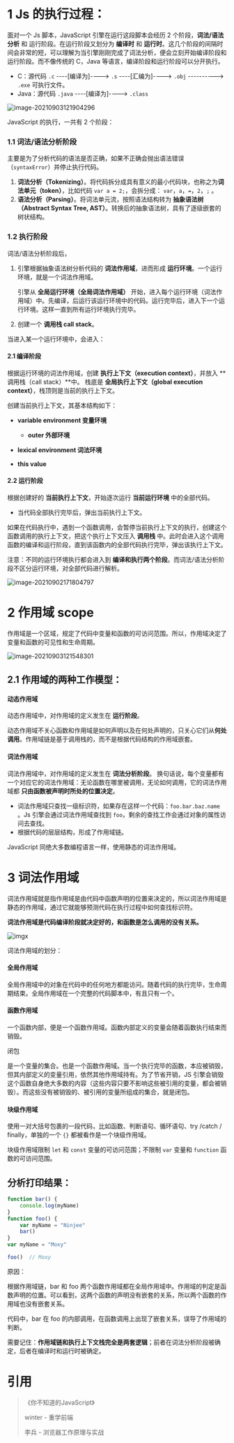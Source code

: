 # 1 Js 的执行过程：

面对一个 Js 脚本，JavaScript 引擎在运行这段脚本会经历 2 个阶段，**词法/语法分析** 和 运行阶段。在运行阶段又划分为 **编译时** 和 **运行时**。这几个阶段的间隔时间会非常的短，可以理解为当引擎刚刚完成了词法分析，便会立刻开始编译阶段和运行阶段。而不像传统的 C，Java 等语言，编译阶段和运行阶段可以分开执行。

- C：源代码 `.c` ----[编译为]---->  `.s` ----[汇编为]---->  `.obj` ---------->  `.exe` 可执行文件。
- Java：源代码 `.java` ----[编译为]----> `.class`



![image-20210903121904296](images/04JavaScript%E7%9A%84%E6%89%A7%E8%A1%8C%E8%BF%87%E7%A8%8B.assets/image-20210903121904296.png)

JavaScript 的执行，一共有 2 个阶段：

### 1.1 词法/语法分析阶段

主要是为了分析代码的语法是否正确，如果不正确会抛出语法错误（`syntaxError`）并停止执行代码。

1. **词法分析（Tokenizing）**。将代码拆分成具有意义的最小代码块，也称之为**词法单元（token）**，比如代码 `var a = 2;`，会拆分成： `var`，`a`，`=`，`2`，`;` 。
2. **语法分析（Parsing）**。将词法单元流，按照语法结构转为 **抽象语法树（Abstract Syntax Tree, AST）**。转换后的抽象语法树，具有了逐级嵌套的树状结构。



### 1.2 执行阶段

词法/语法分析阶段后，

1. 引擎根据抽象语法树分析代码的 **词法作用域**，进而形成 **运行环境**。一个运行环境，就是一个词法作用域。

   引擎从 **全局运行环境（全局词法作用域）** 开始，进入每个运行环境（词法作用域）中。先编译，后运行该运行环境中的代码。运行完毕后，进入下一个运行环境。这样一直到所有运行环境执行完毕。

2. 创建一个 **调用栈 call stack**。

当进入某一个运行环境中，会进入：



#### 2.1 编译阶段

根据运行环境的词法作用域，创建 **执行上下文（execution context）**，并放入 **调用栈（call stack）**中。
栈底是 **全局执行上下文（global execution context）**，栈顶则是当前的执行上下文。

创建当前执行上下文，其基本结构如下：

- **variable environment 变量环境**
  - **outer 外部环境**

- **lexical environment 词法环境**

- **this value**



#### 2.2 运行阶段

根据创建好的 **当前执行上下文**，开始逐次运行 **当前运行环境** 中的全部代码。

- 当代码全部执行完毕后，弹出当前执行上下文。

如果在代码执行中，遇到一个函数调用，会暂停当前执行上下文的执行，创建这个函数调用的执行上下文，把这个执行上下文压入 **调用栈** 中。此时会进入这个调用函数的编译和运行阶段，直到该函数内的全部代码执行完毕，弹出该执行上下文。

注意：不同的运行环境执行都会进入到 **编译和执行两个阶段**。而词法/语法分析阶段不区分运行环境，对全部代码进行解析。



![image-20210902171804797](images/04JavaScript%E7%9A%84%E6%89%A7%E8%A1%8C%E8%BF%87%E7%A8%8B.assets/image-20210902171804797.png)





# 2 作用域 scope

作用域是一个区域，规定了代码中变量和函数的可访问范围。所以，作用域决定了变量和函数的可见性和生命周期。

![image-20210903121548301](images/04JavaScript%E7%9A%84%E6%89%A7%E8%A1%8C%E8%BF%87%E7%A8%8B.assets/image-20210903121548301.png)



## 2.1 作用域的两种工作模型：

#### 动态作用域

动态作用域中，对作用域的定义发生在 **运行阶段**。

动态作用域不关心函数和作用域是如何声明以及在何处声明的，只关心它们从**何处调用**。作用域链是基于调用栈的，而不是根据代码结构的作用域嵌套。

#### 词法作用域

词法作用域中，对作用域的定义发生在 **词法分析阶段**。
换句话说，每个变量都有一个对应它的词法作用域：无论函数在哪里被调用，无论如何调用，它的词法作用域都 **只由函数被声明时所处的位置决定**。

- 词法作用域只查找一级标识符，如果存在这样一个代码：`foo.bar.baz.name` 。Js 引擎会通过词法作用域查找到 `foo`，剩余的查找工作会通过对象的属性访问去查找。
- 根据代码的层层结构，形成了作用域链。

JavaScript 同绝大多数编程语言一样，使用静态的词法作用域。



# 3 词法作用域

词法作用域就是指作用域是由代码中函数声明的位置来决定的，所以词法作用域是静态的作用域，通过它就能够预测代码在执行过程中如何查找标识符。

**词法作用域是代码编译阶段就决定好的，和函数是怎么调用的没有关系。**

![imgx](images/04JavaScript%E7%9A%84%E6%89%A7%E8%A1%8C%E8%BF%87%E7%A8%8B.assets/image-20210905000728729.png)



词法作用域的划分：

#### 全局作用域

全局作用域中的对象在代码中的任何地方都能访问。随着代码的执行完毕，生命周期结束。全局作用域在一个完整的代码脚本中，有且只有一个。



#### 函数作用域

一个函数内部，便是一个函数作用域。函数内部定义的变量会随着函数执行结束而销毁。

闭包

是一个变量的集合。也是一个函数作用域。当一个执行完毕的函数，本应被销毁，但其内部定义的变量引用，依然其他作用域持有。为了节省开销，JS 引擎会销毁这个函数自身绝大多数的内容（这些内容只要不影响这些被引用的变量，都会被销毁）。而这些没有被销毁的、被引用的变量所组成的集合，就是闭包。



#### 块级作用域

使用一对大括号包裹的一段代码，比如函数、判断语句、循环语句、try /catch / finally，单独的一个 `{}` 都被看作是一个块级作用域。

块级作用域限制 `let` 和 `const` 变量的可访问范围；不限制 `var` 变量和 `function` 函数的可访问范围。



##  分析打印结果：

```js
function bar() {
    console.log(myName)
}
function foo() {
    var myName = "Ninjee"
    bar()
}
var myName = "Moxy"

foo()  // Moxy
```

原因：

根据作用域链，bar 和 foo 两个函数作用域都在全局作用域中。作用域的判定是函数声明的位置。可以看到，这两个函数的声明没有嵌套的关系，所以两个函数的作用域也没有嵌套关系。

代码中，bar 在 foo 的内部调用，在函数调用上出现了嵌套关系，误导了作用域的判断。

需要记住：**作用域链和执行上下文栈完全是两套逻辑**；前者在词法分析阶段被确定，后者在编译时和运行时被确定。



# 引用

> 《你不知道的JavaScript》
>
> winter - 重学前端
>
> 李兵 - 浏览器工作原理与实战